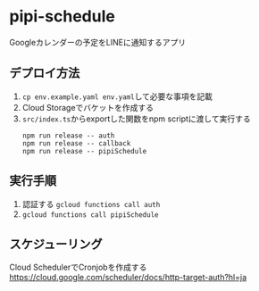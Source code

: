 pipi-schedule
==================
Googleカレンダーの予定をLINEに通知するアプリ

デプロイ方法
-----------
1. `cp env.example.yaml env.yaml`して必要な事項を記載
2. Cloud Storageでバケットを作成する
3. `src/index.ts`からexportした関数をnpm scriptに渡して実行する
   ```tsx
   npm run release -- auth
   npm run release -- callback
   npm run release -- pipiSchedule
   ```

実行手順
----------
1. 認証する `gcloud functions call auth`
2. `gcloud functions call pipiSchedule`

スケジューリング
----------
Cloud SchedulerでCronjobを作成する
https://cloud.google.com/scheduler/docs/http-target-auth?hl=ja
